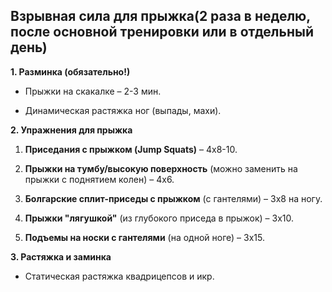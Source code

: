 ## Взрывная сила для прыжка(2 раза в неделю, после основной тренировки или в отдельный день)

**1. Разминка (обязательно!)**

- Прыжки на скакалке – 2-3 мин.
    
- Динамическая растяжка ног (выпады, махи).
    

**2. Упражнения для прыжка**

1. **Приседания с прыжком (Jump Squats)** – 4х8-10.
    
2. **Прыжки на тумбу/высокую поверхность** (можно заменить на прыжки с поднятием колен) – 4х6.
    
3. **Болгарские сплит-приседы с прыжком** (с гантелями) – 3х8 на ногу.
    
4. **Прыжки "лягушкой"** (из глубокого приседа в прыжок) – 3х10.
    
5. **Подъемы на носки с гантелями** (на одной ноге) – 3х15.
    

**3. Растяжка и заминка**

- Статическая растяжка квадрицепсов и икр.